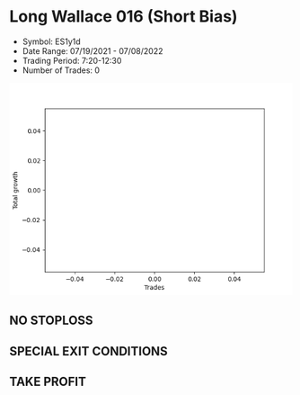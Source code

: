 # Long Wallace 016 (Short Bias)
- Symbol: ES1y1d
- Date Range: 07/19/2021 - 07/08/2022
- Trading Period: 7:20-12:30
- Number of Trades: 0

![Plot](LongWallace016ES1y1d(ShortBias).png)
## NO STOPLOSS









## SPECIAL EXIT CONDITIONS 


## TAKE PROFIT









